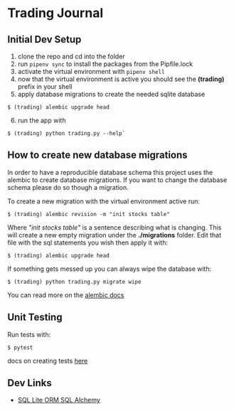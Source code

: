 # Trading Journal

## Initial Dev Setup

1. clone the repo and cd into the folder
1. run `pipenv sync` to install the packages from the Pipfile.lock
1. activate the virtual environment with `pipenv shell`
1. now that the virtual environment is active you should see the **(trading)** prefix in your shell
1. apply database migrations to create the needed sqlite database
```shell
$ (trading) alembic upgrade head
```
6. run the app with
```shell
$ (trading) python trading.py --help`
```

## How to create new database migrations

In order to have a reproducible database schema this project uses the alembic to create
database migrations. If you want to change the database schema please do so though a migration.

To create a new migration with the virtual environment active run:

```shell
$ (trading) alembic revision -m "init stocks table"
```

Where *"init stocks table"* is a sentence describing what is changing.
This will create a new empty migration under the **./migrations** folder. Edit that file
with the sql statements you wish then apply it with:

```shell
$ (trading) alembic upgrade head
```

If something gets messed up you can always wipe the database with:

```shell
$ (trading) python trading.py migrate wipe
```

You can read more on the [alembic docs](https://alembic.sqlalchemy.org/en/latest/tutorial.html#creating-an-environment)

## Unit Testing

Run tests with:
```shell
$ pytest
```

docs on creating tests [here](https://docs.pytest.org/en/latest/getting-started.html)

## Dev Links

- [SQL Lite ORM SQL Alchemy](https://docs.sqlalchemy.org/en/13/orm/tutorial.html#version-check)


